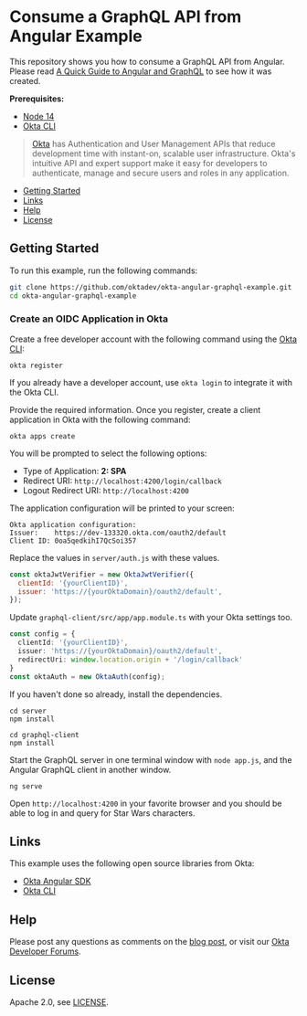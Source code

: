 # Consume a GraphQL API from Angular Example

This repository shows you how to consume a GraphQL API from Angular. Please read [A Quick Guide to Angular and GraphQL][blog] to see how it was created.

**Prerequisites:**

- [Node 14](https://nodejs.org/)
- [Okta CLI](https://cli.okta.com)

> [Okta](https://developer.okta.com/) has Authentication and User Management APIs that reduce development time with instant-on, scalable user infrastructure. Okta's intuitive API and expert support make it easy for developers to authenticate, manage and secure users and roles in any application.

* [Getting Started](#getting-started)
* [Links](#links)
* [Help](#help)
* [License](#license)

## Getting Started

To run this example, run the following commands:

```bash
git clone https://github.com/oktadev/okta-angular-graphql-example.git
cd okta-angular-graphql-example
```

### Create an OIDC Application in Okta

Create a free developer account with the following command using the [Okta CLI](https://cli.okta.com):

```shell
okta register
```

If you already have a developer account, use `okta login` to integrate it with the Okta CLI. 

Provide the required information. Once you register, create a client application in Okta with the following command:

```shell
okta apps create
```

You will be prompted to select the following options:
- Type of Application: **2: SPA**
- Redirect URI: `http://localhost:4200/login/callback`
- Logout Redirect URI: `http://localhost:4200`

The application configuration will be printed to your screen:

```shell
Okta application configuration:
Issuer:    https://dev-133320.okta.com/oauth2/default
Client ID: 0oa5qedkihI7QcSoi357
```

Replace the values in `server/auth.js` with these values.

```js
const oktaJwtVerifier = new OktaJwtVerifier({
  clientId: '{yourClientID}',
  issuer: 'https://{yourOktaDomain}/oauth2/default',
});
```

Update `graphql-client/src/app/app.module.ts` with your Okta settings too.

```ts
const config = {
  clientId: '{yourClientID}',
  issuer: 'https://{yourOktaDomain}/oauth2/default',
  redirectUri: window.location.origin + '/login/callback'
}
const oktaAuth = new OktaAuth(config);
```

If you haven't done so already, install the dependencies.

```shell
cd server
npm install

cd graphql-client
npm install
```

Start the GraphQL server in one terminal window with `node app.js`, and the Angular GraphQL client in another window.

```shell
ng serve
```

Open `http://localhost:4200` in your favorite browser and you should be able to log in and query for Star Wars characters.

## Links

This example uses the following open source libraries from Okta:

* [Okta Angular SDK](https://github.com/okta/okta-angular)
* [Okta CLI](https://github.com/okta/okta-cli)

## Help

Please post any questions as comments on the [blog post][blog], or visit our [Okta Developer Forums](https://devforum.okta.com/).

## License

Apache 2.0, see [LICENSE](LICENSE).

[blog]: https://developer.okta.com/blog/2021/10/22/angular-graphql
